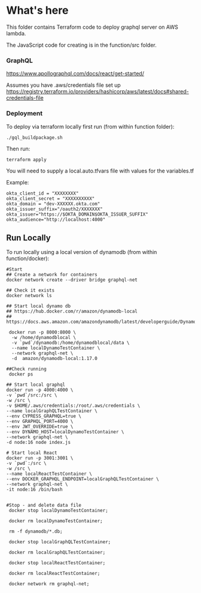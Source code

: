 # What's here
This folder contains Terraform code to deploy graphql server on AWS lambda.

The JavaScript code for creating is in the function/src folder.

### GraphQL
https://www.apollographql.com/docs/react/get-started/

Assumes you have .aws/credentials file set up
https://registry.terraform.io/providers/hashicorp/aws/latest/docs#shared-credentials-file

### Deployment
To deploy via terraform locally first run (from within function folder):

```
./gql_buildpackage.sh
```

Then run:
```
terraform apply
```

You will need to supply a local.auto.tfvars file with values for the variables.tf

Example:
```
okta_client_id = "XXXXXXXX"
okta_client_secret = "XXXXXXXXXX"
okta_domain = "dev-XXXXXX.okta.com"
okta_issuer_suffix="/oauth2/XXXXXXX"
okta_issuer="https://$OKTA_DOMAIN$OKTA_ISSUER_SUFFIX"
okta_audience="http://localhost:4000"

```

## Run Locally
To run locally using a local version of dynamodb (from within function/docker):

```
#Start
## Create a network for containers
docker network create --driver bridge graphql-net

## Check it exists
docker network ls

## Start local dynamo db
## https://hub.docker.com/r/amazon/dynamodb-local
## https://docs.aws.amazon.com/amazondynamodb/latest/developerguide/DynamoDBLocal.DownloadingAndRunning.html

 docker run -p 8000:8000 \
  -w /home/dynamodblocal \
  -v `pwd`/dynamodb:/home/dynamodblocal/data \
  --name localDynamoTestContainer \
  --network graphql-net \
  -d  amazon/dynamodb-local:1.17.0 
 
##Check running
 docker ps

## Start local graphql 
docker run -p 4000:4000 \
-v `pwd`/src:/src \
-w /src \
-v $HOME/.aws/credentials:/root/.aws/credentials \
--name localGraphQLTestContainer \
--env CYPRESS_GRAPHQL=true \
--env GRAPHQL_PORT=4000 \
--env JWT_OVERRIDE=true \
--env DYNAMO_HOST=localDynamoTestContainer \
--network graphql-net \
-d node:16 node index.js

# Start local React
docker run -p 3001:3001 \
-v `pwd`:/src \
-w /src \
--name localReactTestContainer \
--env DOCKER_GRAPHQL_ENDPOINT=localGraphQLTestContainer \
--network graphql-net \
-it node:16 /bin/bash

 
#Stop - and delete data file
 docker stop localDynamoTestContainer; 
 
 docker rm localDynamoTestContainer; 
 
 rm -f dynamodb/*.db;
 
 docker stop localGraphQLTestContainer; 
 
 docker rm localGraphQLTestContainer; 
 
 docker stop localReactTestContainer;
 
 docker rm localReactTestContainer;
 
 docker network rm graphql-net;
```
